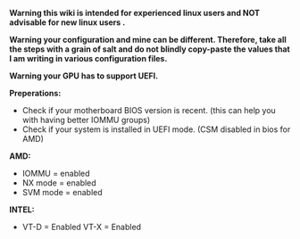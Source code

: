 **Warning this wiki is intended for experienced linux users and NOT advisable for new linux users .**

**Warning your configuration and mine can be different. Therefore, take all the steps with a grain of salt and do not blindly copy-paste the values that I am writing in various configuration files.**

**Warning your GPU has to support UEFI.**

**Preperations:**

* Check if your motherboard BIOS version is recent. (this can help you with having better IOMMU groups)
* Check if your system is installed in UEFI mode. (CSM disabled in bios for AMD)

**AMD:**

* IOMMU = enabled
* NX mode = enabled
* SVM mode = enabled

**INTEL:** 

* VT-D = Enabled VT-X = Enabled
